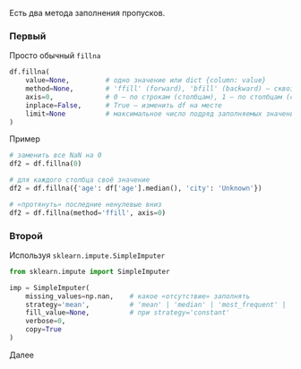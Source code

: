 Есть два метода заполнения пропусков. 

### Первый
Просто обычный `fillna`

```python
df.fillna(
    value=None,         # одно значение или dict {column: value}
    method=None,        # 'ffill' (forward), 'bfill' (backward) — сквозная подстановка
    axis=0,             # 0 — по строкам (столбцам), 1 — по столбцам (строкам)
    inplace=False,      # True — изменить df на месте
    limit=None          # максимальное число подряд заполняемых значений
)
```

Пример 

```python
# заменить все NaN на 0
df2 = df.fillna(0)

# для каждого столбца своё значение
df2 = df.fillna({'age': df['age'].median(), 'city': 'Unknown'})

# «протянуть» последние ненулевые вниз
df2 = df.fillna(method='ffill', axis=0)
```







### Второй

Используя `sklearn.impute.SimpleImputer`

```python
from sklearn.impute import SimpleImputer

imp = SimpleImputer(
    missing_values=np.nan,    # какое «отсутствие» заполнять
    strategy='mean',          # 'mean' | 'median' | 'most_frequent' | 'constant'
    fill_value=None,          # при strategy='constant'
    verbose=0,
    copy=True
)

```


Далее 